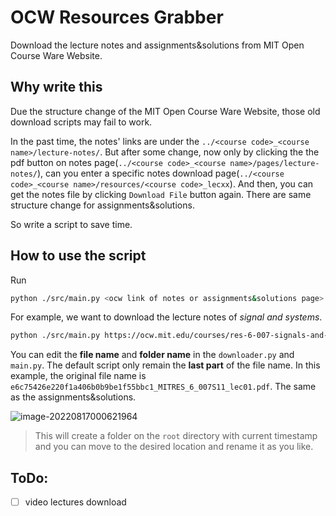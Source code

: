 # OCW Resources Grabber
Download the lecture notes and assignments&solutions  from MIT Open Course Ware Website.
## Why write this
Due the structure change of the MIT Open Course Ware Website, those old download scripts may fail to work.

In the past time, the notes' links are under the `../<course code>_<course name>/lecture-notes/`. But after some change, now only by clicking the the pdf button on notes page(`../<course code>_<course name>/pages/lecture-notes/`), can you enter a specific notes download page(`../<course code>_<course name>/resources/<course code>_lecxx`). And then, you can get the notes file by clicking `Download File` button again. There are same structure change for assignments&solutions.

So write a script to save time.

## How to use the script 

Run

```bash
python ./src/main.py <ocw link of notes or assignments&solutions page> <file extension>
```

For example, we want to download the lecture notes of *signal and systems*.

```bash
python ./src/main.py https://ocw.mit.edu/courses/res-6-007-signals-and-systems-spring-2011/pages/lecture-notes/ pdf
```

You can edit the **file name** and **folder name** in the `downloader.py` and `main.py`. The default script only remain the **last part** of the file name. In this example, the original file name is `e6c75426e220f1a406b0b9be1f55bbc1_MITRES_6_007S11_lec01.pdf`. The same as the assignments&solutions.

![image-20220817000621964](https://cdn.jsdelivr.net/gh/frinkleko/PicgoPabloBED@master/images_for_wechat/image-20220817000621964.png)

> This will create a folder on the `root` directory with current timestamp and you can move to the desired location and rename it as you like. 

## ToDo:

- [ ] video lectures download
